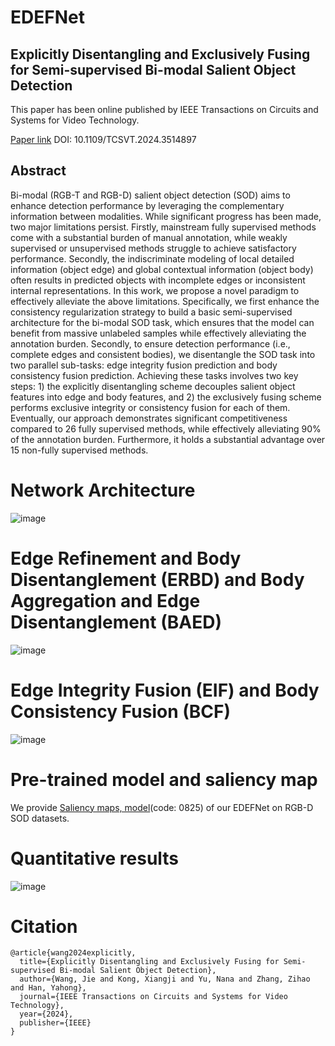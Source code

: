 # EDEFNet
	
Explicitly Disentangling and Exclusively Fusing for Semi-supervised Bi-modal Salient Object Detection
---
This paper has been online published by IEEE Transactions on Circuits and Systems for Video Technology.

[Paper link](https://ieeexplore.ieee.org/abstract/document/10788520)  DOI: 10.1109/TCSVT.2024.3514897

Abstract
---
Bi-modal (RGB-T and RGB-D) salient object detection (SOD) aims to enhance detection performance by leveraging the complementary information between modalities. While significant progress has been made, two major limitations persist. Firstly, mainstream fully supervised methods come with a substantial burden of manual annotation, while weakly supervised or unsupervised methods struggle to achieve satisfactory performance. Secondly, the indiscriminate modeling of local detailed information (object edge) and global contextual information (object body) often results in predicted objects with incomplete edges or inconsistent internal representations. In this work, we propose a novel paradigm to effectively alleviate the above limitations. Specifically, we first enhance the consistency regularization strategy to build a basic semi-supervised architecture for the bi-modal SOD task, which ensures that the model can benefit from massive unlabeled samples while effectively alleviating the annotation burden. Secondly, to ensure detection performance (i.e., complete edges and consistent bodies), we disentangle the SOD task into two parallel sub-tasks: edge integrity fusion prediction and body consistency fusion prediction. Achieving these tasks involves two key steps: 1) the explicitly disentangling scheme decouples salient object features into edge and body features, and 2) the exclusively fusing scheme performs exclusive integrity or consistency fusion for each of them. Eventually, our approach demonstrates significant competitiveness compared to 26 fully supervised methods, while effectively alleviating 90% of the annotation burden. Furthermore, it holds a substantial advantage over 15 non-fully supervised methods.

Network Architecture
====
![image](https://github.com/user-attachments/assets/7dda549a-5f7d-4b6f-819e-168412a6302a)

Edge Refinement and Body Disentanglement (ERBD) and Body Aggregation and Edge Disentanglement (BAED)
====
![image](https://github.com/user-attachments/assets/04fb62d1-c717-41a1-bca1-b84cce202aa0)

Edge Integrity Fusion (EIF) and Body Consistency Fusion (BCF)
===
![image](https://github.com/user-attachments/assets/e71e856d-cfff-4167-9194-2b70039e6a1d)

Pre-trained model and saliency map
===
We provide [Saliency maps, model](https://pan.baidu.com/s/1r3ERnKRbT_xfVs4eEw7iag)(code: 0825)  of our EDEFNet on RGB-D SOD datasets.

Quantitative results
===
![image](https://github.com/user-attachments/assets/967e1915-7011-4065-b397-d24d13d6b803)

Citation
===
```
@article{wang2024explicitly,
  title={Explicitly Disentangling and Exclusively Fusing for Semi-supervised Bi-modal Salient Object Detection},
  author={Wang, Jie and Kong, Xiangji and Yu, Nana and Zhang, Zihao and Han, Yahong},
  journal={IEEE Transactions on Circuits and Systems for Video Technology},
  year={2024},
  publisher={IEEE}
}
```
